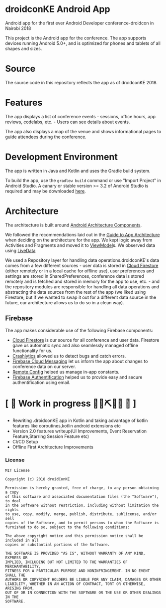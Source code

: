 # droidconKE Android App


Android app for the first ever Android Developer conference-droidcon in Nairobi 2018

This project is the Android app for the conference. The app supports devices
running Android 5.0+, and is optimized for phones and tablets of all shapes
and sizes.

# Source

The source code in this repository reflects the app as of droidconKE 2018.

# Features

The app displays a list of conference events - sessions, office hours, app
reviews, codelabs, etc. -  Users can see details about
events.

The app also displays a map of the venue and shows informational pages to guide
attendees during the conference.


# Development Environment

The app is written  in Java and Kotlin and uses the Gradle build system.

To build the app, use the `gradlew build` command or use "Import Project" in
Android Studio. A canary or stable version >= 3.2 of Android Studio is
required and may be downloaded
[here](https://developer.android.com/studio/archive).

# Architecture

The architecture is built around
[Android Architecture Components](https://developer.android.com/topic/libraries/architecture/).

We followed the recommendations laid out in the
[Guide to App Architecture](https://developer.android.com/jetpack/docs/guide)
when deciding on the architecture for the app. We kept logic away from
Activities and Fragments and moved it to
[ViewModel](https://developer.android.com/topic/libraries/architecture/viewmodel)s.
We observed data using
[LiveData](https://developer.android.com/topic/libraries/architecture/livedata)


We used a Repository layer for handling data operations.droidconKE's data comes
from a few different sources -  user data is stored in
[Cloud Firestore](https://firebase.google.com/docs/firestore/)
(either remotely or in
a local cache for offline use), user preferences and settings are stored in
SharedPreferences, conference data is stored remotely and is fetched and stored
in memory for the app to use, etc. - and the repository modules
are responsible for handling all data operations and abstracting the data sources
from the rest of the app (we liked using Firestore, but if we wanted to swap it
out for a different data source in the future, our architecture allows us to do
so in a clean way).

## Firebase

The app makes considerable use of the following Firebase components:

-  [Cloud Firestore](https://firebase.google.com/docs/firestore/) is our source
for all conference and user data. Firestore gave us automatic sync  and also 
seamlessly managed offline functionality for us.
- [Crashlytics](https://firebase.google.com/docs/crashlytics/)
allowed us to detect bugs and catch errors.
- [Firebase Cloud Messaging](https://firebase.google.com/docs/cloud-messaging/concept-options)
let us inform the app about changes to conference data on our server.
- [Remote Config](https://firebase.google.com/docs/remote-config/) helped us
manage in-app constants.
- [Firebase Authentification](https://firebase.google.com/docs/auth/) helped us 
to provide easy and secure authentification using email.

# \[ 🚧 Work in progress 👷‍♀️⛏👷🔧️ 🚧 \]

* Rewriting .droidconKE app in Kotlin and taking advantage of kotlin features like coroutines,kotlin android extensions etc
* Version 2.0 features writeup(UI Improvements, Event Reservation Feature,Starring Session Feature etc) 
* CI/CD Setup
* Offline First Architecture Improvements


### License

```
MIT License

Copyright (c) 2018 droidConKE

Permission is hereby granted, free of charge, to any person obtaining a copy
of this software and associated documentation files (the "Software"), to deal
in the Software without restriction, including without limitation the rights
to use, copy, modify, merge, publish, distribute, sublicense, and/or sell
copies of the Software, and to permit persons to whom the Software is
furnished to do so, subject to the following conditions:

The above copyright notice and this permission notice shall be included in all
copies or substantial portions of the Software.

THE SOFTWARE IS PROVIDED "AS IS", WITHOUT WARRANTY OF ANY KIND, EXPRESS OR
IMPLIED, INCLUDING BUT NOT LIMITED TO THE WARRANTIES OF MERCHANTABILITY,
FITNESS FOR A PARTICULAR PURPOSE AND NONINFRINGEMENT. IN NO EVENT SHALL THE
AUTHORS OR COPYRIGHT HOLDERS BE LIABLE FOR ANY CLAIM, DAMAGES OR OTHER
LIABILITY, WHETHER IN AN ACTION OF CONTRACT, TORT OR OTHERWISE, ARISING FROM,
OUT OF OR IN CONNECTION WITH THE SOFTWARE OR THE USE OR OTHER DEALINGS IN THE
SOFTWARE.

```

